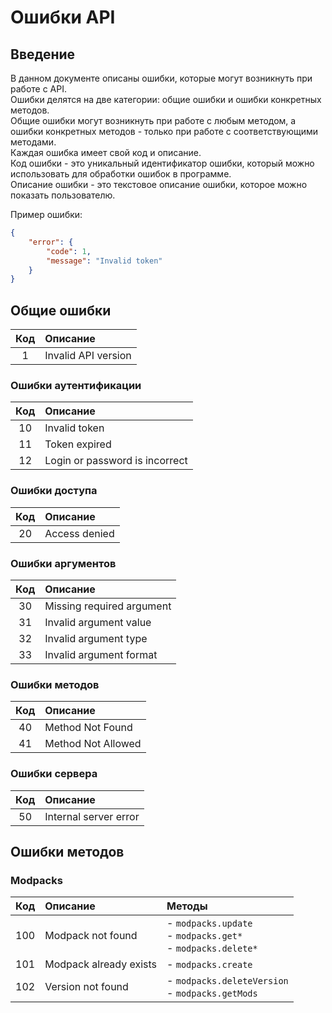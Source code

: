 # Ошибки API

## Введение

В данном документе описаны ошибки, которые могут возникнуть при работе с API. \
Ошибки делятся на две категории: общие ошибки и ошибки конкретных методов. \
Общие ошибки могут возникнуть при работе с любым методом, а ошибки конкретных методов - только при работе с соответствующими методами. \
Каждая ошибка имеет свой код и описание. \
Код ошибки - это уникальный идентификатор ошибки, который можно использовать для обработки ошибок в программе. \
Описание ошибки - это текстовое описание ошибки, которое можно показать пользователю.

Пример ошибки:

```json
{
    "error": {
        "code": 1,
        "message": "Invalid token"
    }
}
```

## Общие ошибки

| Код | Описание            |
|:---:|:--------------------|
|  1  | Invalid API version |

### Ошибки аутентификации

| Код | Описание                       |
|:---:|:-------------------------------|
| 10  | Invalid token                  |
| 11  | Token expired                  |
| 12  | Login or password is incorrect |

### Ошибки доступа

| Код | Описание      |
|:---:|:--------------|
| 20  | Access denied |

### Ошибки аргументов

| Код | Описание                  |
|:---:|:--------------------------|
| 30  | Missing required argument |
| 31  | Invalid argument value    |
| 32  | Invalid argument type     |
| 33  | Invalid argument format   |

### Ошибки методов

| Код | Описание           |
|:---:|:-------------------|
| 40  | Method Not Found   |
| 41  | Method Not Allowed |


### Ошибки сервера

| Код | Описание                  |
|:---:|:--------------------------|
| 50  | Internal server error     |

## Ошибки методов


### Modpacks

| Код | Описание               | Методы                                                              |
|:---:|:-----------------------|:--------------------------------------------------------------------|
| 100 | Modpack not found      | - `modpacks.update`<br/>- `modpacks.get*`<br/> - `modpacks.delete*` |
| 101 | Modpack already exists | - `modpacks.create`                                                 |
| 102 | Version not found      | - `modpacks.deleteVersion`<br/>- `modpacks.getMods`                 |

